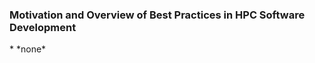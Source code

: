 <h3 id="overview">Motivation and Overview of Best Practices in HPC Software Development</h3>
  * *none*
